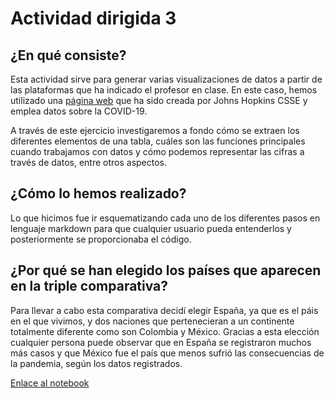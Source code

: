 # Actividad dirigida 3
## ¿En qué consiste?
Esta actividad sirve para generar varias visualizaciones de datos a partir de las plataformas que ha indicado el profesor en clase. En este caso, hemos utilizado una [página web](https://covid19api.com/) que ha sido creada por Johns Hopkins CSSE y emplea datos sobre la COVID-19.

A través de este ejercicio investigaremos a fondo cómo se extraen los diferentes elementos de una tabla, cuáles son las funciones principales cuando trabajamos con datos y cómo podemos representar las cifras a través de datos, entre otros aspectos.

## ¿Cómo lo hemos realizado?
Lo que hicimos fue ir esquematizando cada uno de los diferentes pasos en lenguaje markdown para que cualquier usuario pueda entenderlos y posteriormente se proporcionaba el código.

## ¿Por qué se han elegido los países que aparecen en la triple comparativa?
Para llevar a cabo esta comparativa decidí elegir España, ya que es el páis en el que vivimos, y dos naciones que pertenecieran a un continente totalmente diferente como son Colombia y México. Gracias a esta elección cualquier persona puede observar que en España se registraron muchos más casos y que México fue el país que menos sufrió las consecuencias de la pandemia, según los datos registrados.

[Enlace al notebook](https://github.com/nebrijas/periodismodedatos-marialucia11/blob/main/AD3/api-covid19-pandas.ipynb)
